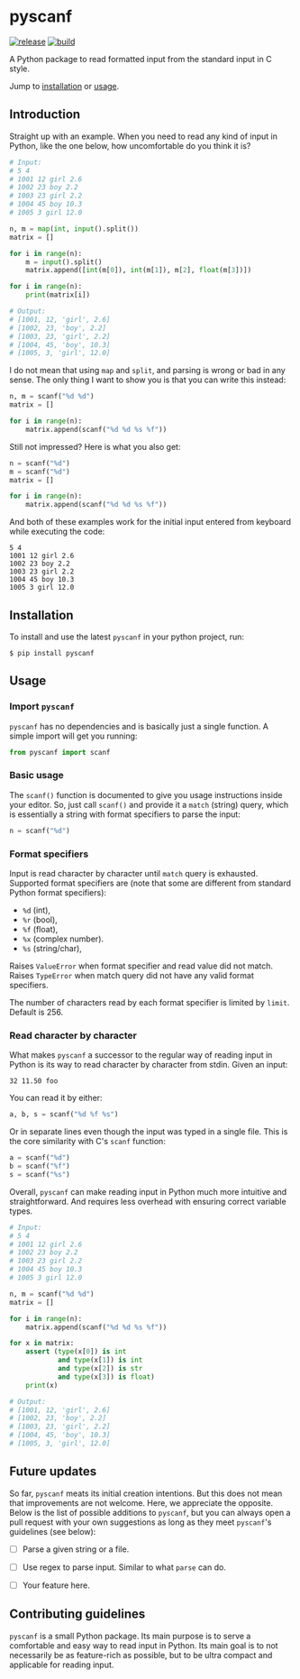 # pyscanf

<p>
    <a href="https://github.com/KirilStrezikozin/pyscanf/releases"><img src="https://img.shields.io/github/release/KirilStrezikozin/pyscanf.svg" alt="release"></a>
    <a href="https://github.com/KirilStrezikozin/pyscanf/actions"><img src="https://github.com/KirilStrezikozin/pyscanf/actions/workflows/build.yml/badge.svg" alt="build"></a>
</p>

A Python package to read formatted input from the standard input in C style.

Jump to [installation](#installation) or [usage](#installation).

## Introduction

Straight up with an example. When you need to read any kind of input in Python, like the one below, how uncomfortable do you think it is? 

```python
# Input:
# 5 4
# 1001 12 girl 2.6
# 1002 23 boy 2.2
# 1003 23 girl 2.2
# 1004 45 boy 10.3
# 1005 3 girl 12.0

n, m = map(int, input().split())
matrix = []

for i in range(n):
    m = input().split()
    matrix.append([int(m[0]), int(m[1]), m[2], float(m[3])])

for i in range(n):
    print(matrix[i])

# Output:
# [1001, 12, 'girl', 2.6]
# [1002, 23, 'boy', 2.2]
# [1003, 23, 'girl', 2.2]
# [1004, 45, 'boy', 10.3]
# [1005, 3, 'girl', 12.0]

```

I do not mean that using `map` and `split`, and parsing is wrong or bad in any sense. The only thing I want to show you is that you can write this instead:

```python
n, m = scanf("%d %d")
matrix = []

for i in range(n):
    matrix.append(scanf("%d %d %s %f"))
```

Still not impressed? Here is what you also get:

```python
n = scanf("%d")
m = scanf("%d")
matrix = []

for i in range(n):
    matrix.append(scanf("%d %d %s %f"))
```

And both of these examples work for the initial input entered from keyboard while executing the code:

```
5 4
1001 12 girl 2.6
1002 23 boy 2.2
1003 23 girl 2.2
1004 45 boy 10.3
1005 3 girl 12.0
```

## Installation

To install and use the latest `pyscanf` in your python project, run:

```
$ pip install pyscanf
```


## Usage

### Import `pyscanf`

`pyscanf` has no dependencies and is basically just a single function. A simple import will get you running:

```python
from pyscanf import scanf
```

### Basic usage

The `scanf()` function is documented to give you usage instructions inside your editor. So, just call `scanf()` and provide it a `match` (string) query, which is essentially a string with format specifiers to parse the input:

```python
n = scanf("%d")
```

### Format specifiers

Input is read character by character until `match` query is exhausted. Supported format specifiers are (note that some are different from standard Python format specifiers):

- `%d` (int),
- `%r` (bool),
- `%f` (float),
- `%x` (complex number).
- `%s` (string/char),

Raises `ValueError` when format specifier and read value did not match.
Raises `TypeError` when match query did not have any valid format specifiers.

The number of characters read by each format specifier is limited by `limit`. Default is 256.

### Read character by character

What makes `pyscanf` a successor to the regular way of reading input in Python is its way to read character by character from stdin. Given an input:

```
32 11.50 foo
```

You can read it by either:

```python
a, b, s = scanf("%d %f %s")
```

Or in separate lines even though the input was typed in a single file. This is the core similarity with C's `scanf` function:

```python
a = scanf("%d")
b = scanf("%f")
s = scanf("%s")
```

Overall, `pyscanf` can make reading input in Python much more intuitive and straightforward. And requires less overhead with ensuring correct variable types.

```python
# Input:
# 5 4
# 1001 12 girl 2.6
# 1002 23 boy 2.2
# 1003 23 girl 2.2
# 1004 45 boy 10.3
# 1005 3 girl 12.0

n, m = scanf("%d %d")
matrix = []

for i in range(n):
    matrix.append(scanf("%d %d %s %f"))

for x in matrix:
    assert (type(x[0]) is int 
            and type(x[1]) is int
            and type(x[2]) is str
            and type(x[3]) is float)
    print(x)

# Output:
# [1001, 12, 'girl', 2.6]
# [1002, 23, 'boy', 2.2]
# [1003, 23, 'girl', 2.2]
# [1004, 45, 'boy', 10.3]
# [1005, 3, 'girl', 12.0]

```

## Future updates

So far, `pyscanf` meats its initial creation intentions. But this does not mean that improvements are not welcome. Here, we appreciate the opposite. Below is the list of possible additions to `pyscanf`, but you can always open a pull request with your own suggestions as long as they meet `pyscanf`'s guidelines (see below):

- [ ] Parse a given string or a file.
- [ ] Use regex to parse input. Similar to what `parse` can do.
- [ ] Your feature here.


## Contributing guidelines

`pyscanf` is a small Python package. Its main purpose is to serve a comfortable and easy way to read input in Python. Its main goal is to not necessarily be as feature-rich as possible, but to be ultra compact and applicable for reading input.
